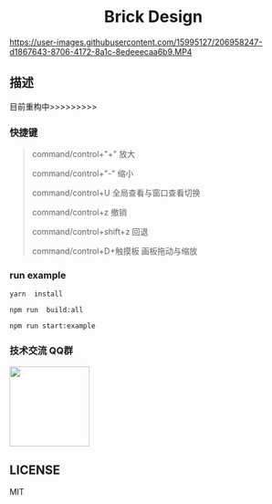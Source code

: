 <h1 align='center'>Brick Design</h1>



https://user-images.githubusercontent.com/15995127/206958247-d1867643-8706-4172-8a1c-8edeeecaa6b9.MP4




## 描述
目前重构中>>>>>>>>>

### 快捷键
>command/control+"+"    放大
>
>command/control+"-"    缩小
>
>command/control+U      全局查看与窗口查看切换
>
>command/control+z      撤销
>
>command/control+shift+z    回退
>
>command/control+D+触摸板    画板拖动与缩放

### run example

```
yarn  install

npm run  build:all

npm run start:example
```

### 技术交流 QQ群

 <img src="https://user-images.githubusercontent.com/15995127/112433279-fb821700-8d7c-11eb-9b86-da2b0f317b1f.jpeg" width="140" />


## LICENSE

MIT
